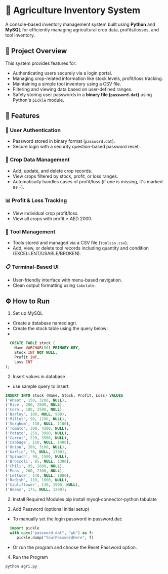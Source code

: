 # 🌾 Agriculture Inventory System

A console-based inventory management system built using **Python** and **MySQL** for efficiently managing agricultural crop data, profits/losses, and tool inventory.

## 📌 Project Overview

This system provides features for:
- Authenticating users securely via a login portal.
- Managing crop-related information like stock levels, profit/loss tracking.
- Maintaining a simple tool inventory using a CSV file.
- Filtering and viewing data based on user-defined ranges.
- Safely storing user passwords in a **binary file (`password.dat`)** using Python's `pickle` module.

## 🔧 Features

### 🔐 User Authentication
- Password stored in binary format (`password.dat`).
- Secure login with a security question-based password reset.

### 🌱 Crop Data Management
- Add, update, and delete crop records.
- View crops filtered by stock, profit, or loss ranges.
- Automatically handles cases of profit/loss (if one is missing, it's marked as `-`).

### 📊 Profit & Loss Tracking
- View individual crop profit/loss.
- View all crops with profit ≥ AED 2000.

### 🧰 Tool Management
- Tools stored and managed via a CSV file (`toolsss.csv`).
- Add, view, or delete tool records including quantity and condition (EXCELLENT/USABLE/BROKEN).

### 📋 Terminal-Based UI
- User-friendly interface with menu-based navigation.
- Clean output formatting using `tabulate`.

## ⚙️ How to Run

1. Set up MySQL
- Create a database named agri.
- Create the stock table using the query below:
- 
```sql
  CREATE TABLE stock (
    Name VARCHAR(50) PRIMARY KEY,
    Stock INT NOT NULL,
    Profit INT,
    Loss INT
);
```
2. Insert values in database
- use sample query to insert:
```sql
INSERT INTO stock (Name, Stock, Profit, Loss) VALUES
('Wheat', 150, 3200, NULL),
('Rice', 200, 2800, NULL),
('Corn', 180, 2500, NULL),
('Barley', 100, NULL, 900),
('Millet', 90, 1200, NULL),
('Sorghum', 130, NULL, 1100),
('Tomato', 300, 4200, NULL),
('Potato', 250, 3900, NULL),
('Carrot', 220, 3500, NULL),
('Cabbage', 160, NULL, 1400),
('Onion', 280, 3100, NULL),
('Garlic', 70, NULL, 1700),
('Spinach', 90, 1500, NULL),
('Broccoli', 85, NULL, 1300),
('Chili', 95, 1800, NULL),
('Peas', 200, 2100, NULL),
('Lettuce', 140, NULL, 1000),
('Radish', 110, 1600, NULL),
('Cauliflower', 130, 1900, NULL),
('Beans', 175, NULL, 1200);
```
2. Install Required Modules
pip install mysql-connector-python tabulate

3. Add Password (optional initial setup)
- To manually set the login password in password.dat:
```python
  import pickle
  with open("password.dat", "wb") as f:
     pickle.dump("YourPasswordHere", f)
```
- Or run the program and choose the Reset Password option.

4. Run the Program
```python
python agri.py
```
